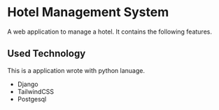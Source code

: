 # Hotel Management System

A web application to manage a hotel. It contains the following features.

## Used Technology

This is a application wrote with python lanuage.
- Django
- TailwindCSS
- Postgesql
